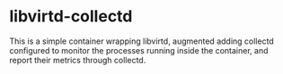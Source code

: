 # libvirtd-collectd

This is a simple container wrapping libvirtd, augmented adding collectd configured
to monitor the processes running inside the container, and report their metrics
through collectd.
